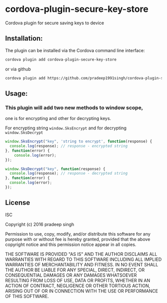 # cordova-plugin-secure-key-store
Cordova plugin for secure saving keys to device

## Installation:

The plugin can be installed via the Cordova command line interface:

```sh
cordova plugin add cordova-plugin-secure-key-store
```

or via github

```sh
cordova plugin add https://github.com/pradeep1991singh/cordova-plugin-secure-key-store
```

## Usage:
### This plugin will add two new methods to window scope,
one is for encrypting and other for decrypting keys.

For encrypting string `window.SksEncrypt` and  for decrypting `window.SksDecrypt`

```js
window.SksEncrypt("key", 'string to encrypt', function(response) {
  console.log(response); // response - encrypted string
}, function(error) {
    console.log(error);
});
```

```js
window.SksDecrypt("key", function(response) {
  console.log(response); // response - decrypted string
}, function(error) {
  console.log(error);
});
```

## License

ISC

Copyright (c) 2016 pradeep singh

Permission to use, copy, modify, and/or distribute this software for any
purpose with or without fee is hereby granted, provided that the above
copyright notice and this permission notice appear in all copies.

THE SOFTWARE IS PROVIDED "AS IS" AND THE AUTHOR DISCLAIMS ALL WARRANTIES
WITH REGARD TO THIS SOFTWARE INCLUDING ALL IMPLIED WARRANTIES OF
MERCHANTABILITY AND FITNESS. IN NO EVENT SHALL THE AUTHOR BE LIABLE FOR
ANY SPECIAL, DIRECT, INDIRECT, OR CONSEQUENTIAL DAMAGES OR ANY DAMAGES
WHATSOEVER RESULTING FROM LOSS OF USE, DATA OR PROFITS, WHETHER IN AN
ACTION OF CONTRACT, NEGLIGENCE OR OTHER TORTIOUS ACTION, ARISING OUT OF
OR IN CONNECTION WITH THE USE OR PERFORMANCE OF THIS SOFTWARE.


